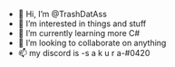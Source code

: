 - 👋 Hi, I’m @TrashDatAss
- 👀 I’m interested in things and stuff
- 🌱 I’m currently learning more C#
- 💞️ I’m looking to collaborate on anything
- 📫 my discord is -s a k u r a-#0420

<!---
TrashDatAss/TrashDatAss is a ✨ special ✨ repository because its `README.md` (this file) appears on your GitHub profile.
You can click the Preview link to take a look at your changes.
--->
